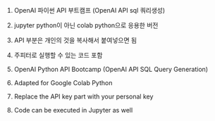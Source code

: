 1. OpenAI 파이썬 API 부트캠프 (OpenAI API sql 쿼리생성)
2. jupyter python이 아닌 colab python으로 응용한 버전
3. API 부분은 개인의 것을 복사해서 붙여넣으면 됨
4. 주피터로 실행할 수 있는 코드 포함

1. OpenAI Python API Bootcamp (OpenAI API SQL Query Generation)
2. Adapted for Google Colab Python
3. Replace the API key part with your personal key
4. Code can be executed in Jupyter as well
